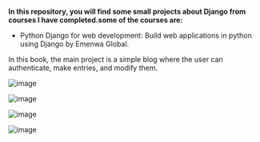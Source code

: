 **In this repository, you will find some small projects about Django from courses I have completed.some of the courses are:**

- Python Django for web development: Build web applications in python using Django by Emenwa Global.

In this book, the main project is a simple blog where the user can authenticate, make entries, and modify them.


![image](https://github.com/user-attachments/assets/522cf710-880c-42a3-b82a-496a4de9c5a6)


![image](https://github.com/user-attachments/assets/25c0eaf9-117a-4471-9300-07be6493bdfe)


![image](https://github.com/user-attachments/assets/519aada4-d89e-4c6d-a66c-910ca9d390c0)


![image](https://github.com/user-attachments/assets/fb351aad-c1c1-4fb3-bec9-cb92287eec28)
